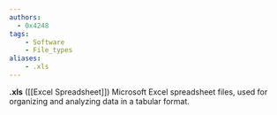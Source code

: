 ```yaml
---
authors:
  - 0x4248
tags:
    - Software
    - File_types
aliases:
    - .xls
---
```

**.xls** ([[Excel Spreadsheet]]) Microsoft Excel spreadsheet files, used for organizing and analyzing data in a tabular format.
